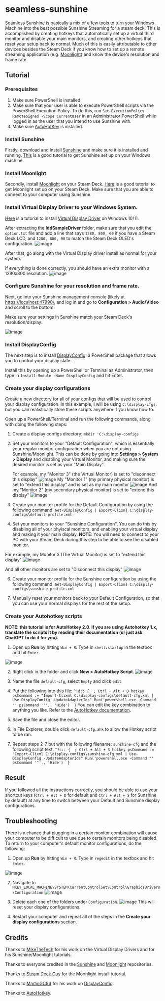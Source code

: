# seamless-sunshine
Seamless Sunshine is basically a mix of a few tools to turn your Windows Machine into the best possible Sunshine Streaming for a steam deck. This is accomplished by creating hotkeys that automatically set up a virtual third monitor and disable your main monitors, and creating other hotkeys that reset your setup back to normal. Much of this is easily attributable to other devices besides the Steam Deck if you know how to set up a remote streaming application (e.g. [Moonlight](https://github.com/moonlight-stream)) and know the device's resolution and frame rate. 

## Tutorial
### Prerequisites
1. Make sure PowerShell is installed.
2. Make sure that your user is able to execute PowerShell scripts via the PowerShell Execution Policy.
   To do this, run `Set-ExecutionPolicy RemoteSigned -Scope CurrentUser` in an Administrator PowerShell while logged in as the user that you intend to use Sunshine with.
3. Make sure [AutoHotKey](https://www.autohotkey.com/) is installed.

### Install Sunshine
Firstly, download and install [Sunshine](https://github.com/LizardByte/Sunshine) and make sure it is installed and running. [This](https://www.youtube.com/watch?v=Wb8j8Ojd4YQ) is a good tutorial to get Sunshine set up on your Windows machine.

### Install Moonlight
Secondly, install [Moonlight](https://github.com/moonlight-stream) on your Steam Deck. [Here](https://youtu.be/SewuUleDVug?si=4Pi-u2O48CuU6h6e&t=298) is a good tutorial to get Moonlight set up on your Steam Deck. Make sure that you are able to connect to your computer using Sunshine.

### Install Virtual Display Driver to your Windows System.
[Here](https://www.youtube.com/watch?v=byfBWDnToYk) is a tutorial to install [Virtual Display Driver](https://github.com/itsmikethetech/Virtual-Display-Driver) on Windows 10/11.

After extracting the **IddSampleDriver** folder, make sure that you edit the `option.txt` file and add a line that says `1280, 800, 60` if you have a Steam Deck LCD, and `1280, 800, 90` to match the Steam Deck OLED's configuration.
![image](https://github.com/user-attachments/assets/d3a14dfb-f610-4223-945a-46ac756414bc)

After that, go along with the Virtual Display driver install as normal for your system.

If everything is done correctly, you should have an extra monitor with a 1280x800 resolution.
![image](https://github.com/user-attachments/assets/dc6adb5a-fcd8-4d56-a082-1e3a66332583)


### Configure Sunshine for your resolution and frame rate.
Next, go into your Sunshine management console (likely at [https://localhost:47990/](https://localhost:47990/), and log in and go to **Configuration > Audio/Video** and scroll to the bottom.

Make sure your settings in Sunshine match your Steam Deck's resolution/display:

![image](https://github.com/user-attachments/assets/23162299-4fc7-4365-82c6-2f62633b7a49)

### Install DisplayConfig
The next step is to install [DisplayConfig](https://www.powershellgallery.com/packages/DisplayConfig/2.0), a PowerShell package that allows you to control your display state.

Install this by opening up a PowerShell or Terminal as Administrator, then type in `Install-Module -Name DisplayConfig` and hit Enter.

### Create your display configurations
Create a new directory for all of your configs that will be used to control your display configuration. in this example, I will be using `C:\display-cfgs`, but you can realistically store these scripts anywhere if you know how to.

Open up a PowerShell/Terminal and run the following commands, along with doing the following steps:
1. Create a display configs directory:
  `mkdir 'C:\display-configs`
3. Set your monitors to your "Default Configuration", which is essentially your regular monitor configuration when you are not using Sunshine/Moonlight. This can be done by going into **Settings > System > Display** and disabling your Virtual Monitor, and making sure the desired monitor is set as your "Main Display".

   For example, my "Monitor 3" (the Virtual Monitor) is set to "disconnect this display"
   ![image](https://github.com/user-attachments/assets/52f87bda-378b-410d-947f-e5f16438d8ad)
   My "Monitor 1" (my primary physical monitor) is set to "extend this display" and is set as my main monitor
   ![image](https://github.com/user-attachments/assets/9edbd817-84c9-4ba3-8712-a6fc1afa52b1)
   And my "Monitor 2" (my secondary physical monitor) is set to "extend this display"
   ![image](https://github.com/user-attachments/assets/c3e4aa38-d3c1-48b1-bed8-03b537bf681e)

4. Create your monitor profile for the Default Configuration by using the following command:
  `Get-DisplayConfig | Export-Clixml C:\display-configs\default-profile.xml`
5. Set your monitors to your "Sunshine Configuration". You can do this by disabling all of your phyiscal monitors, and enabling your virtual display and making it your main display. **NOTE**: You will need to connect to your PC with your Steam Deck during this step to be able to see the disabled monitor.

  For example, my Monitor 3 (The Virtual Monitor) is set to "extend this display"
  ![image](https://github.com/user-attachments/assets/4b4a2748-67dd-4648-ac28-0a23a7e0ac5f)

  And all other monitors are set to "Disconnect this display"
  ![image](https://github.com/user-attachments/assets/17c74cf2-5a24-4333-8a4f-ff856231b559)

6.  Create your monitor profile for the Sunshine configuration by using the following command:
  `Get-DisplayConfig | Export-Clixml C:\display-configs\sunshine-profile.xml`

7. Manually reset your monitors back to your Default Configuration, so that you can use your normal displays for the rest of the setup.

### Create your Autohotkey scripts
**NOTE: this tutorial is for AutoHotkey 2.0. If you are using Autohotkey 1.x, translate the scripts it by reading their documentation (or just ask ChatGPT to do it for you).**
1. Open up **Run** by hitting `Win + R`. Type in `shell:startup` in the textbox and hit `Enter`. 

![image](https://github.com/user-attachments/assets/75109ed0-a429-4a88-87e5-d2668b8cbc22)

2. Right click in the folder and click **New > AutoHotkey Script**.
![image](https://github.com/user-attachments/assets/853b83af-3746-4590-99f2-b3a80166b8b6)

3. Name the file `default-cfg`, select `Empty` and click `edit`.
5. Put the following into this file:
`
^!d:: {  ; Ctrl + Alt + D hotkey
    psCommand := "Import-Clixml C:\display-configs\default-cfg.xml | Use-DisplayConfig -UpdateAdapterIds"
    Run('powershell.exe -Command "' psCommand '"',, 'Hide') 
}
`
You can edit the key combination to anything you like. Refer to the [AutoHotkey documentation](https://www.autohotkey.com/docs/v2/).
6. Save the file and close the editor.
7. In File Explorer, double click `default-cfg.ahk` to allow the Hotkey script to be ran.
8. Repeat steps 2-7 but with the following filename: `sunshine-cfg` and the following script text:
`
^!s:: {  ; Ctrl + Alt + S hotkey
    psCommand := "Import-Clixml C:\display-configs\sunshine-cfg.xml | Use-DisplayConfig -UpdateAdapterIds"
    Run('powershell.exe -Command "' psCommand '"',, 'Hide') 
}
`

## Result
If you followed all the instructions correctly, you should be able to use your shortcut keys (`Ctrl + Alt + D` for default and `Ctrl + Alt + S` for Sunshine by default) at any time to switch between your Default and Sunshine display configurations.


## Troubleshooting
There is a chance that plugging in a certain monitor combination will cause your computer to be difficult to use due to certain monitors being disabled.
To return to your computer's default monitor configurations, do the following:
1. Open up **Run** by hitting `Win + R`. Type in `regedit` in the textbox and hit `Enter`.

![image](https://github.com/user-attachments/assets/99a5c2e0-32a0-45af-adb4-0d96a9b58200)

2. Navigate to `HKEY_LOCAL_MACHINE\SYSTEM\CurrentControlSet\Control\GraphicsDrivers\Configuration`
![image](https://github.com/user-attachments/assets/44d3a46e-cf09-49bd-93ab-26071a564b37)

3. Delete each one of the folders under `Configuration`.
![image](https://github.com/user-attachments/assets/637248ac-f078-4407-95fb-185474aa7983)
This will reset your display configurations.

4. Restart your computer and repeat all of the steps in the **Create your display configurations** section.


## Credits
Thanks to [MikeTheTech](https://www.youtube.com/channel/UCZ0hznff92f_i1wpYyi7tPQ/join) for his work on the Virtual Display Drivers and for his Sunshine/Moonlight tutorials.

Thanks to everyone credited in the [Sunshine](https://github.com/LizardByte/Sunshine) and [Moonlight](https://github.com/moonlight-stream) repositories. 

Thanks to [Steam Deck Guy](https://www.youtube.com/@steamdeckguy) for the Moonlight install tutorial.

Thanks to [MartinGC94](https://github.com/MartinGC94) for his work on [DisplayConfig](https://github.com/MartinGC94/DisplayConfig).

Thanks to [AutoHotkey](https://www.autohotkey.com/).
